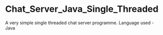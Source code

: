 Chat_Server_Java_Single_Threaded
================================
A very simple single threaded chat server programme.
Language used - Java
